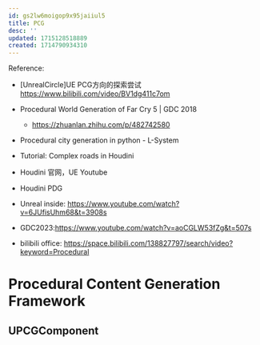 ```yaml
---
id: gs2lw6moigop9x95jaiiul5
title: PCG
desc: ''
updated: 1715128518889
created: 1714790934310
---
```


Reference:
* [UnrealCircle]UE PCG方向的探索尝试 https://www.bilibili.com/video/BV1dg411c7om

* Procedural World Generation of Far Cry 5 | GDC 2018
  * https://zhuanlan.zhihu.com/p/482742580
* Procedural city generation in python - L-System
* Tutorial: Complex roads in Houdini
* Houdini 官网，UE Youtube
* Houdini PDG
* Unreal inside: https://www.youtube.com/watch?v=6JUfisUhm68&t=3908s
* GDC2023:https://www.youtube.com/watch?v=aoCGLW53fZg&t=507s
* bilibili office: https://space.bilibili.com/138827797/search/video?keyword=Procedural
  
# Procedural Content Generation Framework


## UPCGComponent